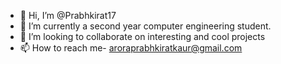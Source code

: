 - 👋 Hi, I’m @Prabhkirat17
- 🌱 I’m currently a second year computer engineering student. 
- 💞️ I’m looking to collaborate on interesting and cool projects
- 📫 How to reach me- aroraprabhkiratkaur@gmail.com

<!---
Prabhkirat17/Prabhkirat17 is a ✨ special ✨ repository because its `README.md` (this file) appears on your GitHub profile.
You can click the Preview link to take a look at your changes.
--->
